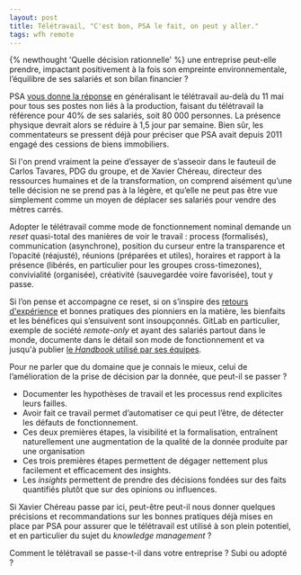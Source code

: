 ```yaml
---
layout: post
title: Télétravail, "C'est bon, PSA le fait, on peut y aller."​
tags: wfh remote 
---
```


{% newthought 'Quelle décision rationnelle' %} une entreprise peut-elle prendre, impactant positivement à la fois son empreinte environnementale, l’équilibre de ses salariés et son bilan financier ?

<!--more-->

PSA [vous donne la réponse](https://www.usinenouvelle.com/article/psa-veut-generaliser-le-teletravail-pour-tous-ses-postes-non-lies-a-la-production-au-dela-du-11-mai.N962006) en généralisant le télétravail au-delà du 11 mai pour tous ses postes non liés à la production, faisant du télétravail la référence pour 40% de ses salariés, soit 80 000 personnes. La présence physique devrait alors se réduire à 1,5 jour par semaine. Bien sûr, les commentateurs se pressent déjà pour préciser que PSA avait depuis 2011 engagé des cessions de biens immobiliers.

Si l'on prend vraiment la peine d’essayer de s’asseoir dans le fauteuil de Carlos Tavares, PDG du groupe, et de Xavier Chéreau, directeur des ressources humaines et de la transformation, on comprend aisément qu’une telle décision ne se prend pas à la légère, et qu’elle ne peut pas être vue simplement comme un moyen de déplacer ses salariés pour vendre des mètres carrés.

Adopter le télétravail comme mode de fonctionnement nominal demande un *reset* quasi-total des manières de voir le travail : process (formalisés), communication (asynchrone), position du curseur entre la transparence et l’opacité (réajusté), réunions (préparées et utiles), horaires et rapport à la présence (libérés, en particulier pour les groupes cross-timezones), convivialité (organisée), créativité (sauvegardée voire favorisée), tout y passe.

Si l’on pense et accompagne ce reset, si on s’inspire des [retours d'expérience](https://www.mckinsey.com/business-functions/mckinsey-digital/our-insights/a-blueprint-for-remote-working-lessons-from-china) et bonnes pratiques des pionniers en la matière, les bienfaits et les bénéfices qui s’ensuivent sont insoupçonnés. GitLab en particulier, exemple de société *remote-only* et ayant des salariés partout dans le monde, documente dans le détail son mode de fonctionnement et va jusqu'à publier [le *Handbook* utilisé par ses équipes](https://about.gitlab.com/blog/2020/03/06/resources-for-companies-embracing-remote-work/).

Pour ne parler que du domaine que je connais le mieux, celui de l’amélioration de la prise de décision par la donnée, que peut-il se passer ? 

* Documenter les hypothèses de travail et les processus rend explicites leurs failles.
* Avoir fait ce travail permet d’automatiser ce qui peut l’être, de détecter les défauts de fonctionnement.
* Ces deux premières étapes, la visibilité et la formalisation, entraînent naturellement une augmentation de la qualité de la donnée produite par une organisation
* Ces trois premières étapes permettent de dégager nettement plus facilement et efficacement des insights.
* Les *insights* permettent de prendre des décisions fondées sur des faits quantifiés plutôt que sur des opinions ou influences.

Si Xavier Chéreau passe par ici, peut-être peut-il nous donner quelques précisions et recommandations sur les bonnes pratiques déjà mises en place par PSA pour assurer que le télétravail est utilisé à son plein potentiel, et en particulier du sujet du *knowledge management* ?

Comment le télétravail se passe-t-il dans votre entreprise ? Subi ou adopté ?